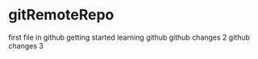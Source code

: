  # gitRemoteRepo
first file in github
getting started learning github
github changes 2
github changes 3
